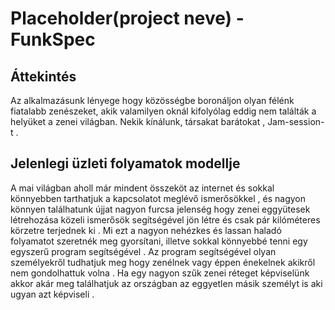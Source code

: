 # Placeholder(project neve) - FunkSpec

## Áttekintés
Az alkalmazásunk lényege hogy közösségbe boronáljon olyan félénk fiatalabb zenészeket, akik valamilyen oknál kifolyólag eddig nem találták a helyüket a zenei világban. Nekik kínálunk, társakat barátokat , Jam-session-t .


## Jelenlegi üzleti folyamatok modellje
A mai világban aholl már mindent összeköt az internet és sokkal könnyebben tarthatjuk a kapcsolatot meglévő ismerősökkel , és nagyon könnyen találhatunk újjat nagyon furcsa jelenség hogy zenei eggyütesek létrehozása közeli ismerősök segítségével jön létre és csak pár kilóméteres körzetre terjednek ki . Mi ezt a nagyon nehézkes és lassan haladó folyamatot szeretnék meg gyorsítani, illetve sokkal könnyebbé tenni egy egyszerű program segítségével . Az program segítségével olyan személyekről tudhatjuk meg hogy zenélnek vagy éppen énekelnek akikről nem gondolhattuk volna . Ha egy nagyon szűk zenei réteget képviselünk akkor akár meg találhatjuk az országban az eggyetlen másik személyt is aki ugyan azt képviseli . 
